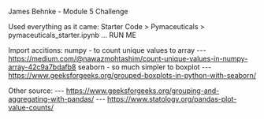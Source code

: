 James Behnke - Module 5 Challenge

Used everything as it came: 
Starter Code > Pymaceuticals > pymaceuticals_starter.ipynb ... RUN ME

Import accitions:
numpy - to count unique values to array
--- https://medium.com/@nawazmohtashim/count-unique-values-in-numpy-array-42c9a7bdafb8
seaborn - so much simpler to boxplot
--- https://www.geeksforgeeks.org/grouped-boxplots-in-python-with-seaborn/

Other source:
--- https://www.geeksforgeeks.org/grouping-and-aggregating-with-pandas/
--- https://www.statology.org/pandas-plot-value-counts/